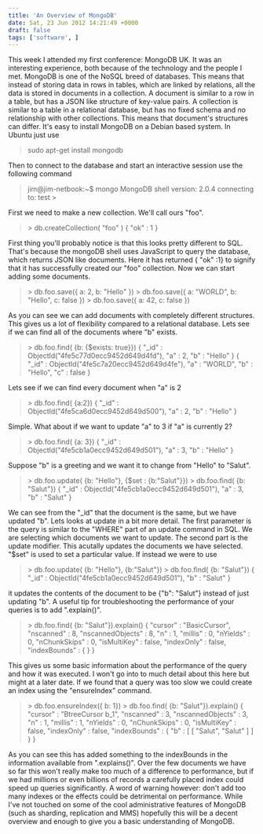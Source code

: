 ```yaml
---
title: 'An Overview of MongoDB'
date: Sat, 23 Jun 2012 14:21:49 +0000
draft: false
tags: ['software', ]
---
```


This week I attended my first conference: MongoDB UK. It was an interesting experience, both because of the technology and the people I met. MongoDB is one of the NoSQL breed of databases. This means that instead of storing data in rows in tables, which are linked by relations, all the data is stored in documents in a collection. A document is similar to a row in a table, but has a JSON like structure of key-value pairs. A collection is similar to a table in a relational database, but has no fixed schema and no relationship with other collections. This means that document's structures can differ. It's easy to install MongoDB on a Debian based system. In Ubuntu just use

> sudo apt-get install mongodb

Then to connect to the database and start an interactive session use the following command

> jim@jim-netbook:~$ mongo MongoDB shell version: 2.0.4 connecting to: test >

First we need to make a new collection. We'll call ours "foo".

> \> db.createCollection( "foo" ) { "ok" : 1 }

First thing you'll probably notice is that this looks pretty different to SQL. That's because the mongoDB shell uses JavaScript to query the database, which returns JSON like documents. Here it has returned { "ok" :1} to signify that it has successfully created our "foo" collection. Now we can start adding some documents.

> \> db.foo.save({ a: 2, b: "Hello" }) > db.foo.save({ a: "WORLD", b: "Hello", c: false }) > db.foo.save({ a: 42, c: false })

As you can see we can add documents with completely different structures. This gives us a lot of flexibility compared to a relational database. Lets see if we can find all of the documents where "b" exists.

> \> db.foo.find( {b: {$exists: true}}) { "\_id" : ObjectId("4fe5c77d0ecc9452d649d4fd"), "a" : 2, "b" : "Hello" } { "\_id" : ObjectId("4fe5c7a20ecc9452d649d4fe"), "a" : "WORLD", "b" : "Hello", "c" : false }

Lets see if we can find every document when "a" is 2

> \> db.foo.find( {a:2}) { "\_id" : ObjectId("4fe5ca6d0ecc9452d649d500"), "a" : 2, "b" : "Hello" }

Simple. What about if we want to update "a" to 3 if "a" is currently 2?

> \> db.foo.find( {a: 3}) { "\_id" : ObjectId("4fe5cb1a0ecc9452d649d501"), "a" : 3, "b" : "Hello" }

Suppose "b" is a greeting and we want it to change from "Hello" to "Salut".

> \> db.foo.update( {b: "Hello"}, {$set : {b:"Salut"}}) > db.foo.find( {b: "Salut"}) { "\_id" : ObjectId("4fe5cb1a0ecc9452d649d501"), "a" : 3, "b" : "Salut" }

We can see from the "\_id" that the document is the same, but we have updated "b". Lets looks at update in a bit more detail. The first parameter is the query is similar to the "WHERE" part of an update command in SQL. We are selecting which documents we want to update. The second part is the update modifier. This acutally updates the documents we have selected. "$set" is used to set a particular value. If instead we were to use

> \> db.foo.update( {b: "Hello"}, {b:"Salut"}) > db.foo.find( {b: "Salut"}) { "\_id" : ObjectId("4fe5cb1a0ecc9452d649d501"), "b" : "Salut" }

it updates the contents of the document to be {"b": "Salut"} instead of just updating "b". A useful tip for troubleshooting the performance of your queries is to add ".explain()".

> \> db.foo.find( {b: "Salut"}).explain() { "cursor" : "BasicCursor", "nscanned" : 8, "nscannedObjects" : 8, "n" : 1, "millis" : 0, "nYields" : 0, "nChunkSkips" : 0, "isMultiKey" : false, "indexOnly" : false, "indexBounds" : { } }

This gives us some basic information about the performance of the query and how it was executed. I won't go into to much detail about this here but might at a later date. If we found that a query was too slow we could create an index using the "ensureIndex" command.

> \> db.foo.ensureIndex({ b: 1}) > db.foo.find( {b: "Salut"}).explain() { "cursor" : "BtreeCursor b\_1", "nscanned" : 3, "nscannedObjects" : 3, "n" : 1, "millis" : 1, "nYields" : 0, "nChunkSkips" : 0, "isMultiKey" : false, "indexOnly" : false, "indexBounds" : { "b" : \[ \[ "Salut", "Salut" \] \] } }

As you can see this has added something to the indexBounds in the information available from ".explains()". Over the few documents we have so far this won't really make too much of a difference to performance, but if we had millions or even billions of records a carefully placed index could speed up queries significantly. A word of warning however: don't add too many indexes or the effects could be detrimental on performance. While I've not touched on some of the cool administrative features of MongoDB (such as sharding, replication and MMS) hopefully this will be a decent overview and enough to give you a basic understanding of MongoDB.